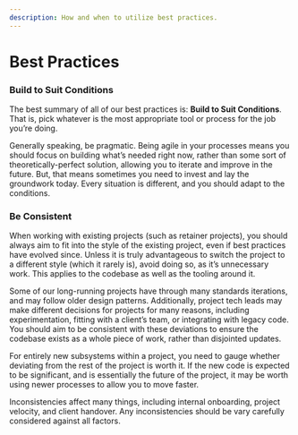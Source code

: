 ```yaml
---
description: How and when to utilize best practices.
---
```


# Best Practices

### Build to Suit Conditions <a id="build-to-suit-conditions"></a>

The best summary of all of our best practices is: **Build to Suit Conditions**. That is, pick whatever is the most appropriate tool or process for the job you’re doing.

Generally speaking, be pragmatic. Being agile in your processes means you should focus on building what’s needed right now, rather than some sort of theoretically-perfect solution, allowing you to iterate and improve in the future. But, that means sometimes you need to invest and lay the groundwork today. Every situation is different, and you should adapt to the conditions.

### Be Consistent <a id="be-consistent"></a>

When working with existing projects \(such as retainer projects\), you should always aim to fit into the style of the existing project, even if best practices have evolved since. Unless it is truly advantageous to switch the project to a different style \(which it rarely is\), avoid doing so, as it’s unnecessary work. This applies to the codebase as well as the tooling around it.

Some of our long-running projects have through many standards iterations, and may follow older design patterns. Additionally, project tech leads may make different decisions for projects for many reasons, including experimentation, fitting with a client’s team, or integrating with legacy code. You should aim to be consistent with these deviations to ensure the codebase exists as a whole piece of work, rather than disjointed updates.

For entirely new subsystems within a project, you need to gauge whether deviating from the rest of the project is worth it. If the new code is expected to be significant, and is essentially the future of the project, it may be worth using newer processes to allow you to move faster.

Inconsistencies affect many things, including internal onboarding, project velocity, and client handover. Any inconsistencies should be vary carefully considered against all factors.  



